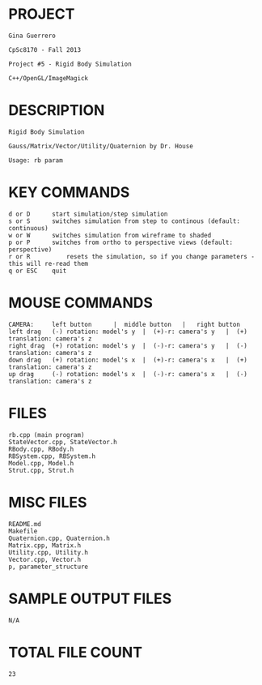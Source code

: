 PROJECT
==================================================================

	Gina Guerrero

	CpSc8170 - Fall 2013

	Project #5 - Rigid Body Simulation

	C++/OpenGL/ImageMagick



DESCRIPTION
==================================================================

	Rigid Body Simulation

	Gauss/Matrix/Vector/Utility/Quaternion by Dr. House

	Usage: rb param

KEY COMMANDS
==================================================================
	d or D		start simulation/step simulation
	s or S		switches simulation from step to continous (default: continuous)
	w or W		switches simulation from wireframe to shaded
	p or P		switches from ortho to perspective views (default: perspective)
	r or R      	resets the simulation, so if you change parameters - this will re-read them
	q or ESC	quit


MOUSE COMMANDS
==================================================================
	CAMERA: 	left button		 |	middle button  	|	right button
	left drag	(-) rotation: model's y	 |  (+)-r: camera's y	|  (+) translation: camera's z
	right drag	(+) rotation: model's y	 |  (-)-r: camera's y	|  (-) translation: camera's z
	down drag	(+) rotation: model's x	 |  (+)-r: camera's x	|  (+) translation: camera's z
	up drag		(-) rotation: model's x	 |  (-)-r: camera's x	|  (-) translation: camera's z


FILES
==================================================================
	rb.cpp (main program)
	StateVector.cpp, StateVector.h
	RBody.cpp, RBody.h
	RBSystem.cpp, RBSystem.h
	Model.cpp, Model.h
	Strut.cpp, Strut.h
	


MISC FILES
==================================================================
	README.md
	Makefile
	Quaternion.cpp, Quaternion.h
	Matrix.cpp, Matrix.h
	Utility.cpp, Utility.h
	Vector.cpp, Vector.h
	p, parameter_structure


SAMPLE OUTPUT FILES
==================================================================
	N/A


TOTAL FILE COUNT
==================================================================
	23
